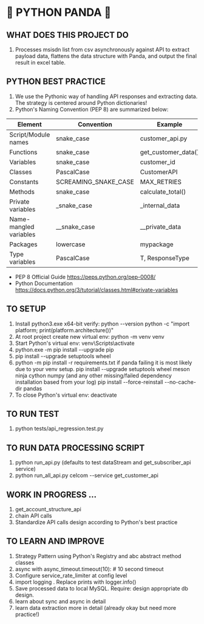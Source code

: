 # 🐍 PYTHON PANDA 🐼

## WHAT DOES THIS PROJECT DO
1) Processes msisdn list from csv asynchronously against API to extract payload data, flattens the data structure with Panda, and output the final result in excel table.

## PYTHON BEST PRACTICE
1) We use the Pythonic way of handling API responses and extracting data. The strategy is centered around Python dictionaries!
2) Python's Naming Convention (PEP 8) are summarized below:

| Element	| Convention | Example |
|----------|----------|----------|
Script/Module names | snake_case | customer_api.py
Functions | snake_case | get_customer_data()
Variables | snake_case | customer_id
Classes | PascalCase | CustomerAPI
Constants | SCREAMING_SNAKE_CASE | MAX_RETRIES
Methods | snake_case | calculate_total()
Private variables | _snake_case	| _internal_data
Name-mangled variables | __snake_case | __private_data
Packages | lowercase | mypackage
Type variables | PascalCase	| T, ResponseType

- PEP 8 Official Guide https://peps.python.org/pep-0008/
- Python Documentation https://docs.python.org/3/tutorial/classes.html#private-variables 


## TO SETUP
1) Install python3.exe x64-bit
 verify:
 python --version
 python -c "import platform; print(platform.architecture())" 
2) At root project create new virtual env: python -m venv venv 
3) Start Python's virtual env: venv\Scripts\activate
4) python.exe -m pip install --upgrade pip
5) pip install --upgrade setuptools wheel
6) python -m pip install -r requirements.txt
 if panda failing it is most likely due to your venv setup.
 pip install --upgrade setuptools wheel meson ninja cython numpy (and any other missing/failed dependency installation based from your log)
 pip install --force-reinstall --no-cache-dir pandas
7) To close Python's virtual env: deactivate

## TO RUN TEST
1) python tests/api_regression.test.py

## TO RUN DATA PROCESSING SCRIPT
1) python run_api.py (defaults to test dataStream and get_subscriber_api service)
2) python run_all_api.py celcom --service get_customer_api

## WORK IN PROGRESS ... 
1) get_account_structure_api 
2) chain API calls
3) Standardize API calls design according to Python's best practice

## TO LEARN AND IMPROVE
1) Strategy Pattern using Python's Registry and abc abstract method classes
2) async with async_timeout.timeout(10):  # 10 second timeout
3) Configure service_rate_limiter at config level
4) import logging . Replace prints with logger.info()
5) Save processed data to local MySQL. Require: design appropriate db design.
6) learn about sync and async in detail
7) learn data extraction more in detail (already okay but need more practice!)